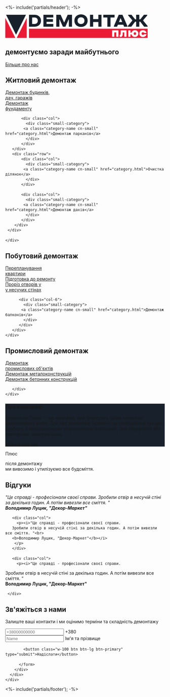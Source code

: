 <%- include('partials/header'); -%>

<!-- First screen -->

<section id="first-screen" class="main-banner2">
   <div class="main-banner">
     <div class="col-4 first-screen-container">
      <img src="images/LOGO-final.svg?example=foo&sanitize=true" alt="demontage-logo" class="d-inline-block align-text-top" style="width: 450px;">
      <h1 class="">демонтуємо заради майбутнього</h1>
      <a class="btn btn-primary" href="#">Більше про нас</a>
    </div>
    </div>
</section>

 <!-- category  житловий ДЕМОНТАЖ-->
<div class="container">
<section class="category-section">
<h2 class="category-title">Житловий демонтаж</h2>
<div class="category-masonary">
    <div class="row row-cols-md-1 row-cols-lg-2">
      <div class="col" >
       <div class="big-block-category">
         <a class="category-name cn-big" href="category.html">
           Демонтаж будинків,<br>
            дач, гаражів
         </a>
       </div>
     </div>
     <div class="col" >
       <div class="row">
           <div class="col">
             <div class="small-category">
            <a class="category-name cn-small" href="category.html">
              Демонтаж<br>
               фундаменту
             </a>
             </div>
           </div>

           <div class="col">
             <div class="small-category">
            <a class="category-name cn-small" href="category.html">Демонтаж парканів</a>
             </div>
           </div>
       </div>
       <div class="row">
           <div class="col">
             <div class="small-category">
            <a class="category-name cn-small" href="category.html">Очистка ділянок</a>
             </div>
           </div>

           <div class="col">
             <div class="small-category">
            <a class="category-name cn-small" href="category.html">Демонтаж дахів</a>
             </div>
           </div>
        </div>
     </div>

    </div>
</div>
</section>

<!-- category  ПОБУТОВИЙ ДЕМОНТАЖ-->
<section class="category-section">
<h2 class="category-title">Побутовий демонтаж</h2>
<div class="category-masonary">
   <div class="row row row-cols-md-1 row-cols-lg-2 сm-right">
     <div class="col" >
      <div class="big-block-category">
        <a class="category-name cn-big" href="category.html">
          Перепланування<br>
           квартири</a>
      </div>
    </div>
    <div class="col" >
      <div class="row">
        <div class="col">
          <div class="middle-category">
            <a class="category-name cn-small" href="category.html">Підготовка до ремонту</a>
          </div>
        </div>
      </div>
      <div class="row">
          <div class="col-6">
            <div class="small-category">
           <a class="category-name cn-small" href="category.html">
             Проріз отворів у<br>
              у несучих стінах
            </a>
            </div>
          </div>

          <div class="col-6">
            <div class="small-category">
           <a class="category-name cn-small" href="category.html">Демонтаж балконів</a>
            </div>
          </div>
       </div>
    </div>


   </div>
</div>

</section>

<!-- category  ПРОМИСЛОВИЙ ДЕМОНТАЖ-->
<section class="category-section">
<h2 class="category-title">Промисловий демонтаж</h2>
<div class="category-masonary">
   <div class="row row-cols-md-1 row-cols-lg-2">
     <div class="col" >
      <div class="big-block-category">
        <a class="category-name cn-big" href="category.html">
          Демонтаж<br>
          промислових об'єктів
        </a>
      </div>
    </div>
    <div class="col" >
      <div class="row">
          <div class="col">
            <div class="middle-category">
           <a class="category-name cn-small" href="category.html">Демонтаж металоконструкцій</a>
            </div>
          </div>
      </div>
      <div class="row">
          <div class="col">
            <div class="middle-category">
           <a class="category-name cn-small" href="category.html">Демонтаж бетонних конструкцій</a>
            </div>
          </div>

       </div>
    </div>
   </div>
</div>
</section>
</div>

<!-- about  -->

<section id="about" >
 <div class="container-fluid" style="background: #17202B;">
   <div class="container">
   <div class="row row-cols-md-1 row-cols-lg-2 about-block">
     <div class="col">
       <h3>Про компанію</h3>
       <p class="white-p">Демонтаж Плюс — це компанія, яка проводить цілий комплекс демонтажних робіт.
    Для нас демонтаж будівлі— це послідовний процес розбору, з максимальним збереженням матеріалів, для переробки або повторного використання.
       </p>
         <a class="btn btn-primary" href="#">Більше про нас</a>
     </div>
     <div class="col image-about"></div>

   </div>
 </div>
 </div>
</section>

<!-- перевага  -->
<section class="section-plus">
     <div class="container-fluid block-plus">
     <div class="container">
     <div class="col-8">
         <span>
      <p class="sub-p">Плюс</p>
      <p class="sub-sub-p">після демонтажу<br> ми вивозимо і утилізуємо все будсміття.</p>
      </span>
    </div>
    </div>
 </div>
</section>
 <!-- Testimonials -->

<section id="testimonials">
 <h2 class="category-title">Відгуки</h2>
   <div class="container">
     <div class="row row-cols-lg-3 row-cols-md-1">
       <div class="col">
         <p><i>"Це справді - професіонали своєї справи.
Зробили отвір в несучій стіні за декілька годин. А потім вивезли все сміття. "<br>
<b>Володимир Луцик, "Декор-Маркет"</b></i>
        </p>
       </div>

       <div class="col">
         <p><i>"Це справді - професіонали своєї справи.
       Зробили отвір в несучій стіні за декілька годин. А потім вивезли все сміття. "<br>
       <b>Володимир Луцик, "Декор-Маркет"</b></i>
        </p>
       </div>

       <div class="col">
         <p><i>"Це справді - професіонали своєї справи.
Зробили отвір в несучій стіні за декілька годин. А потім вивезли все сміття. "<br>
<b>Володимир Луцик, "Декор-Маркет"</b></i>
        </p>
       </div>

     </div>
   </div>

 </section>

<!-- Call to action -->
<div class="b-example-divider"></div>
<section class="call-to-action">

  <div class="container col-xl-10 col-xxl-8 px-4 py-5">
      <div class="row align-items-center g-lg-5 py-5">
        <div class="col-lg-7 text-center text-lg-start">
          <h1 class="display-4 fw-bold lh-1 mb-3">Зв'яжіться з нами</h1>
          <p class="col-lg-10 fs-4">Залиште ваші контакти і ми оцінимо терміни та складність демонтажу</p>
        </div>
        <div class="col-md-10 mx-auto col-lg-5 text-center">
          <form class="p-4 p-md-5 border rounded-3 bg-light">
            <div class="form-floating mb-3">
              <input type="email" class="form-control" id="floatingInput" placeholder="+38000000000">
              <label for="floatingInput">+380</label>
            </div>
            <div class="form-floating mb-3">
              <input type="password" class="form-control" id="floatingName" placeholder="Name">
              <label for="floatingName">Ім'я та прізвище</label>
            </div>

            <button class="w-100 btn btn-lg btn-primary" type="submit">Надіслати</button>

          </form>
        </div>
      </div>
    </div>

</section>



<%- include('partials/footer'); -%>

